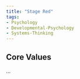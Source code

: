 ```yaml
---
title: "Stage Red"
tags:
- Psychology
- Developmental-Psychology
- Systems-Thinking
---
```


## Core Values

...

